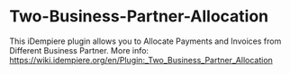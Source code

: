 # Two-Business-Partner-Allocation
This iDempiere plugin allows you to Allocate Payments and Invoices from Different Business Partner. 
More info: https://wiki.idempiere.org/en/Plugin:_Two_Business_Partner_Allocation
